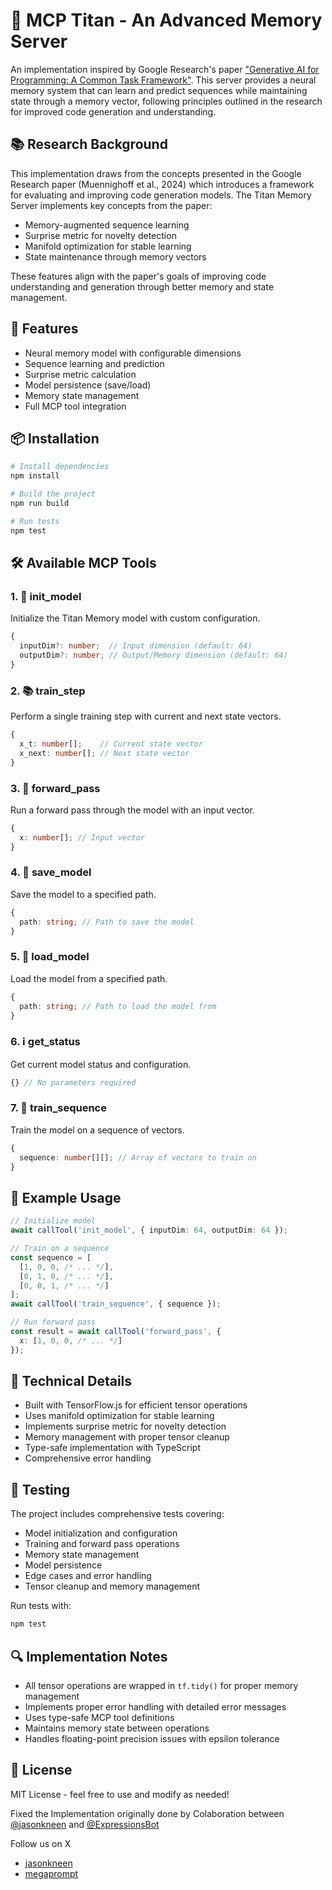 # 🧠 MCP Titan - An Advanced Memory Server 

An implementation inspired by Google Research's paper ["Generative AI for Programming: A Common Task Framework"](https://arxiv.org/abs/2501.00663). This server provides a neural memory system that can learn and predict sequences while maintaining state through a memory vector, following principles outlined in the research for improved code generation and understanding.

## 📚 Research Background

This implementation draws from the concepts presented in the Google Research paper (Muennighoff et al., 2024) which introduces a framework for evaluating and improving code generation models. The Titan Memory Server implements key concepts from the paper:

- Memory-augmented sequence learning
- Surprise metric for novelty detection
- Manifold optimization for stable learning
- State maintenance through memory vectors

These features align with the paper's goals of improving code understanding and generation through better memory and state management.

## 🚀 Features

- Neural memory model with configurable dimensions
- Sequence learning and prediction
- Surprise metric calculation
- Model persistence (save/load)
- Memory state management
- Full MCP tool integration

## 📦 Installation

```bash
# Install dependencies
npm install

# Build the project
npm run build

# Run tests
npm test
```

## 🛠️ Available MCP Tools

### 1. 🎯 init_model
Initialize the Titan Memory model with custom configuration.
```typescript
{
  inputDim?: number;  // Input dimension (default: 64)
  outputDim?: number; // Output/Memory dimension (default: 64)
}
```

### 2. 📚 train_step
Perform a single training step with current and next state vectors.
```typescript
{
  x_t: number[];    // Current state vector
  x_next: number[]; // Next state vector
}
```

### 3. 🔄 forward_pass
Run a forward pass through the model with an input vector.
```typescript
{
  x: number[]; // Input vector
}
```

### 4. 💾 save_model
Save the model to a specified path.
```typescript
{
  path: string; // Path to save the model
}
```

### 5. 📂 load_model
Load the model from a specified path.
```typescript
{
  path: string; // Path to load the model from
}
```

### 6. ℹ️ get_status
Get current model status and configuration.
```typescript
{} // No parameters required
```

### 7. 🔄 train_sequence
Train the model on a sequence of vectors.
```typescript
{
  sequence: number[][]; // Array of vectors to train on
}
```

## 🌟 Example Usage

```typescript
// Initialize model
await callTool('init_model', { inputDim: 64, outputDim: 64 });

// Train on a sequence
const sequence = [
  [1, 0, 0, /* ... */],
  [0, 1, 0, /* ... */],
  [0, 0, 1, /* ... */]
];
await callTool('train_sequence', { sequence });

// Run forward pass
const result = await callTool('forward_pass', {
  x: [1, 0, 0, /* ... */]
});
```

## 🔧 Technical Details

- Built with TensorFlow.js for efficient tensor operations
- Uses manifold optimization for stable learning
- Implements surprise metric for novelty detection
- Memory management with proper tensor cleanup
- Type-safe implementation with TypeScript
- Comprehensive error handling

## 🧪 Testing

The project includes comprehensive tests covering:
- Model initialization and configuration
- Training and forward pass operations
- Memory state management
- Model persistence
- Edge cases and error handling
- Tensor cleanup and memory management

Run tests with:
```bash
npm test
```

## 🔍 Implementation Notes

- All tensor operations are wrapped in `tf.tidy()` for proper memory management
- Implements proper error handling with detailed error messages
- Uses type-safe MCP tool definitions
- Maintains memory state between operations
- Handles floating-point precision issues with epsilon tolerance

## 📝 License

MIT License - feel free to use and modify as needed!

Fixed the Implementation originally done by 
Colaboration between [@jasonkneen](https://github.com/jasonkneen) and [@ExpressionsBot](https://github.com/ExpressionsBot) 

Follow us on X
- [jasonkneen](https://x.com/jasonkneen)
- [megaprompt](https://x.com/megaprompt)

